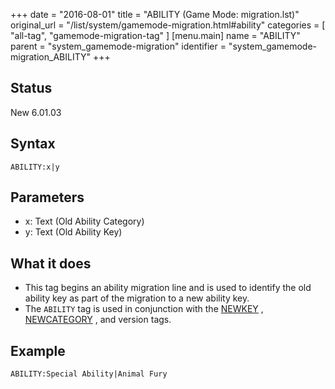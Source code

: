 +++
date = "2016-08-01"
title = "ABILITY (Game Mode: migration.lst)"
original_url = "/list/system/gamemode-migration.html#ability"
categories = [ "all-tag", "gamemode-migration-tag" ]
[menu.main]
    name = "ABILITY"
    parent = "system_gamemode-migration"
    identifier = "system_gamemode-migration_ABILITY"
+++

## Status

New 6.01.03

## Syntax

`ABILITY:x|y`

## Parameters

-   x: Text (Old Ability Category)
-   y: Text (Old Ability Key)



What it does
------------

-   This tag begins an ability migration line and is used to identify
    the old ability key as part of the migration to a new ability key.
-   The `ABILITY` tag is used in conjunction with the
    [NEWKEY](/list/system/gamemode-migration/newkey.html) ,
    [NEWCATEGORY](/list/system/gamemode-migration/newcategory.html) ,
    and version tags.

Example
-------

`ABILITY:Special Ability|Animal Fury`



